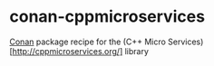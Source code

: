 # conan-cppmicroservices
[Conan](https://conan.io/) package recipe for the (C++ Micro Services)[http://cppmicroservices.org/] library

